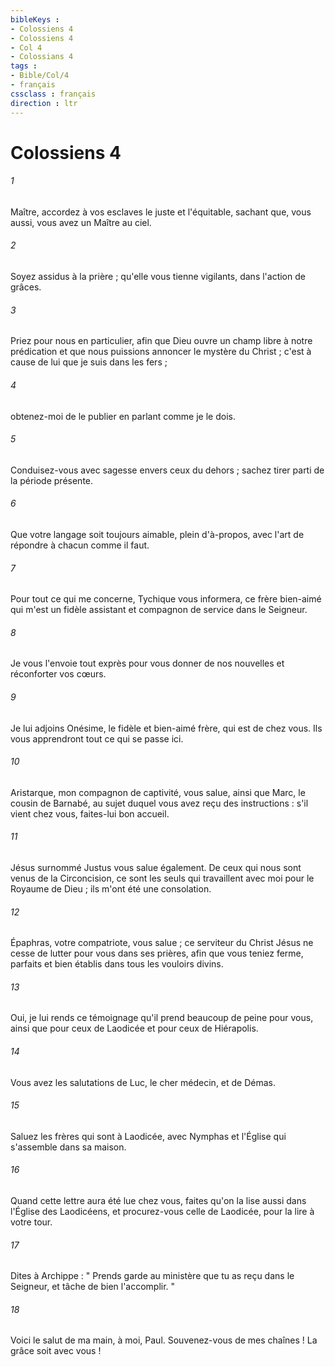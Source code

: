 ```yaml
---
bibleKeys : 
- Colossiens 4
- Colossiens 4
- Col 4
- Colossians 4
tags : 
- Bible/Col/4
- français
cssclass : français
direction : ltr
---
```


# Colossiens 4

###### 1
Maître, accordez à vos esclaves le juste et l'équitable, sachant que, vous aussi, vous avez un Maître au ciel. 
###### 2
Soyez assidus à la prière ; qu'elle vous tienne vigilants, dans l'action de grâces. 
###### 3
Priez pour nous en particulier, afin que Dieu ouvre un champ libre à notre prédication et que nous puissions annoncer le mystère du Christ ; c'est à cause de lui que je suis dans les fers ; 
###### 4
obtenez-moi de le publier en parlant comme je le dois. 
###### 5
Conduisez-vous avec sagesse envers ceux du dehors ; sachez tirer parti de la période présente. 
###### 6
Que votre langage soit toujours aimable, plein d'à-propos, avec l'art de répondre à chacun comme il faut. 
###### 7
Pour tout ce qui me concerne, Tychique vous informera, ce frère bien-aimé qui m'est un fidèle assistant et compagnon de service dans le Seigneur. 
###### 8
Je vous l'envoie tout exprès pour vous donner de nos nouvelles et réconforter vos cœurs. 
###### 9
Je lui adjoins Onésime, le fidèle et bien-aimé frère, qui est de chez vous. Ils vous apprendront tout ce qui se passe ici. 
###### 10
Aristarque, mon compagnon de captivité, vous salue, ainsi que Marc, le cousin de Barnabé, au sujet duquel vous avez reçu des instructions : s'il vient chez vous, faites-lui bon accueil. 
###### 11
Jésus surnommé Justus vous salue également. De ceux qui nous sont venus de la Circoncision, ce sont les seuls qui travaillent avec moi pour le Royaume de Dieu ; ils m'ont été une consolation. 
###### 12
Épaphras, votre compatriote, vous salue ; ce serviteur du Christ Jésus ne cesse de lutter pour vous dans ses prières, afin que vous teniez ferme, parfaits et bien établis dans tous les vouloirs divins. 
###### 13
Oui, je lui rends ce témoignage qu'il prend beaucoup de peine pour vous, ainsi que pour ceux de Laodicée et pour ceux de Hiérapolis. 
###### 14
Vous avez les salutations de Luc, le cher médecin, et de Démas. 
###### 15
Saluez les frères qui sont à Laodicée, avec Nymphas et l'Église qui s'assemble dans sa maison. 
###### 16
Quand cette lettre aura été lue chez vous, faites qu'on la lise aussi dans l'Église des Laodicéens, et procurez-vous celle de Laodicée, pour la lire à votre tour. 
###### 17
Dites à Archippe : " Prends garde au ministère que tu as reçu dans le Seigneur, et tâche de bien l'accomplir. " 
###### 18
Voici le salut de ma main, à moi, Paul. Souvenez-vous de mes chaînes ! La grâce soit avec vous ! 
